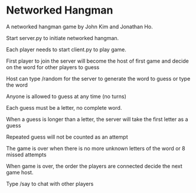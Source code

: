 # Networked Hangman
A networked hangman game by John Kim and Jonathan Ho.

Start server.py to initiate networked hangman.

Each player needs to start client.py to play game.

First player to join the server will become the host of first game and decide on the word for other players to guess

Host can type /random for the server to generate the word to guess or type the word

Anyone is allowed to guess at any time (no turns)

Each guess must be a letter, no complete word. 

When a guess is longer than a letter, the server will take the first letter as a guess

Repeated guess will not be counted as an attempt

The game is over when there is no more unknown letters of the word or 8 missed attempts

When game is over, the order the players are connected decide the next game host.

Type /say to chat with other players


